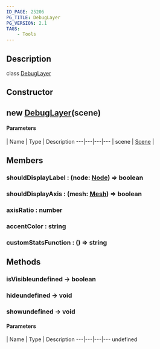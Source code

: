 ```yaml
---
ID_PAGE: 25206
PG_TITLE: DebugLayer
PG_VERSION: 2.1
TAGS:
    - Tools
---
```

## Description

class [DebugLayer](/classes/2.4/DebugLayer)



## Constructor

## new [DebugLayer](/classes/2.4/DebugLayer)(scene)



#### Parameters
 | Name | Type | Description
---|---|---|---
 | scene | [Scene](/classes/2.4/Scene) |    

## Members

### shouldDisplayLabel : (node: [Node](/classes/2.4/Node)) =&gt; boolean



### shouldDisplayAxis : (mesh: [Mesh](/classes/2.4/Mesh)) =&gt; boolean



### axisRatio : number



### accentColor : string



### customStatsFunction : () =&gt; string



## Methods

### isVisibleundefined &rarr; boolean


### hideundefined &rarr; void


### showundefined &rarr; void



#### Parameters
 | Name | Type | Description
---|---|---|---
undefined
